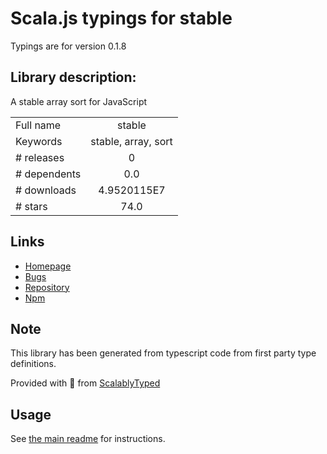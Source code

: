 
# Scala.js typings for stable

Typings are for version 0.1.8

## Library description:
A stable array sort for JavaScript

|                    |                 |
| ------------------ | :-------------: |
| Full name          | stable |
| Keywords           | stable, array, sort |
| # releases         | 0 |
| # dependents       | 0.0 |
| # downloads        | 4.9520115E7 |
| # stars            | 74.0 |

## Links
- [Homepage](https://github.com/Two-Screen/stable#readme)
- [Bugs](https://github.com/Two-Screen/stable/issues)
- [Repository](https://github.com/Two-Screen/stable)
- [Npm](https://www.npmjs.com/package/stable)
    


## Note
This library has been generated from typescript code from first party type definitions.

Provided with :purple_heart: from [ScalablyTyped](https://github.com/oyvindberg/ScalablyTyped)

## Usage
See [the main readme](../../readme.md) for instructions.



